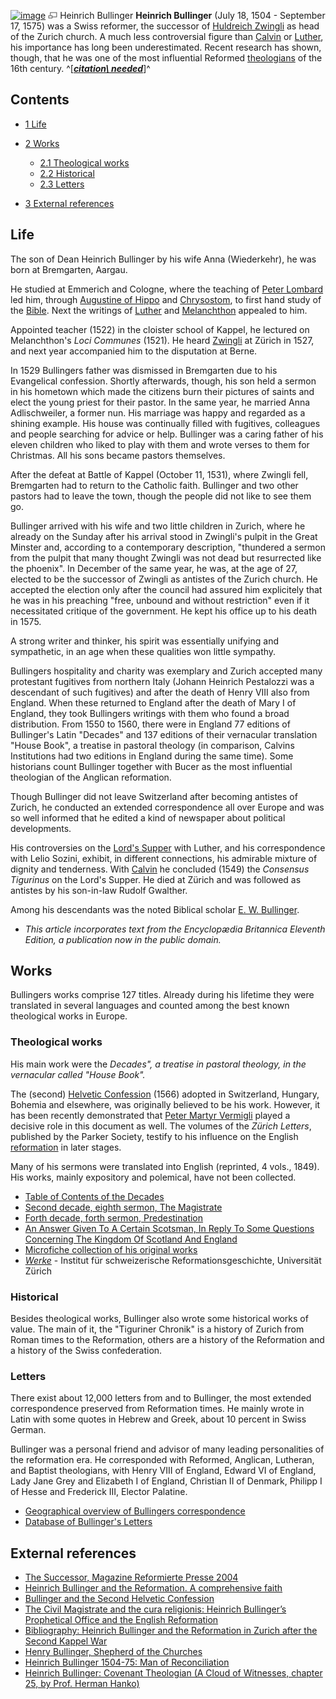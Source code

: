[![image](images/7/7b/Heinrich_Bullinger.jpg)](http://www.theopedia.com/File:Heinrich_Bullinger.jpg)
[![image](data:image/png;base64,iVBORw0KGgoAAAANSUhEUgAAAA8AAAALCAAAAACFLIiAAAAAAnRSTlMA/1uRIrUAAABPSURBVAjXY/j///+5vXDwjAHIr26ZAgXZe8H8a/+hoIcw/9nevdVL9+79DuPvzQYZFPUezu8BMZLXgkExnD8HAu6hqv//n+HZVjD4DuUDAKlChD3fj6aPAAAAAElFTkSuQmCC)](http://www.theopedia.com/File:Heinrich_Bullinger.jpg "Enlarge")
Heinrich Bullinger
**Heinrich Bullinger** (July 18, 1504 - September 17, 1575) was a
Swiss reformer, the successor of
[Huldreich Zwingli](Huldreich_Zwingli "Huldreich Zwingli") as head
of the Zurich church. A much less controversial figure than
[Calvin](John_Calvin "John Calvin") or
[Luther](Martin_Luther "Martin Luther"), his importance has long
been underestimated. Recent research has shown, though, that he was
one of the most influential Reformed
[theologians](Theologian "Theologian") of the 16th century.
^[***[citation\ needed](http://www.theopedia.com/Theopedia:Writing_guide#Reference_your_work\ "Theopedia:Writing\ guide")***]^

## Contents

-   [1 Life](#Life)
-   [2 Works](#Works)
    -   [2.1 Theological works](#Theological_works)
    -   [2.2 Historical](#Historical)
    -   [2.3 Letters](#Letters)

-   [3 External references](#External_references)

## Life

The son of Dean Heinrich Bullinger by his wife Anna (Wiederkehr),
he was born at Bremgarten, Aargau.

He studied at Emmerich and Cologne, where the teaching of
[Peter Lombard](Peter_Lombard "Peter Lombard") led him, through
[Augustine of Hippo](Augustine_of_Hippo "Augustine of Hippo") and
[Chrysostom](John_Chrysostom "John Chrysostom"), to first hand
study of the [Bible](Bible "Bible"). Next the writings of
[Luther](Martin_Luther "Martin Luther") and
[Melanchthon](Philipp_Melanchthon "Philipp Melanchthon") appealed
to him.

Appointed teacher (1522) in the cloister school of Kappel, he
lectured on Melanchthon's *Loci Communes* (1521). He heard
[Zwingli](Huldreich_Zwingli "Huldreich Zwingli") at Zürich in 1527,
and next year accompanied him to the disputation at Berne.

In 1529 Bullingers father was dismissed in Bremgarten due to his
Evangelical confession. Shortly afterwards, though, his son held a
sermon in his hometown which made the citizens burn their pictures
of saints and elect the young priest for their pastor. In the same
year, he married Anna Adlischweiler, a former nun. His marriage was
happy and regarded as a shining example. His house was continually
filled with fugitives, colleagues and people searching for advice
or help. Bullinger was a caring father of his eleven children who
liked to play with them and wrote verses to them for Christmas. All
his sons became pastors themselves.

After the defeat at Battle of Kappel (October 11, 1531), where
Zwingli fell, Bremgarten had to return to the Catholic faith.
Bullinger and two other pastors had to leave the town, though the
people did not like to see them go.

Bullinger arrived with his wife and two little children in Zurich,
where he already on the Sunday after his arrival stood in Zwingli's
pulpit in the Great Minster and, according to a contemporary
description, "thundered a sermon from the pulpit that many thought
Zwingli was not dead but resurrected like the phoenix". In December
of the same year, he was, at the age of 27, elected to be the
successor of Zwingli as antistes of the Zurich church. He accepted
the election only after the council had assured him explicitely
that he was in his preaching "free, unbound and without
restriction" even if it necessitated critique of the government. He
kept his office up to his death in 1575.

A strong writer and thinker, his spirit was essentially unifying
and sympathetic, in an age when these qualities won little
sympathy.

Bullingers hospitality and charity was exemplary and Zurich
accepted many protestant fugitives from northern Italy (Johann
Heinrich Pestalozzi was a descendant of such fugitives) and after
the death of Henry VIII also from England. When these returned to
England after the death of Mary I of England, they took Bullingers
writings with them who found a broad distribution. From 1550 to
1560, there were in England 77 editions of Bullinger's Latin
"Decades" and 137 editions of their vernacular translation "House
Book", a treatise in pastoral theology (in comparison, Calvins
Institutions had two editions in England during the same time).
Some historians count Bullinger together with Bucer as the most
influential theologian of the Anglican reformation.

Though Bullinger did not leave Switzerland after becoming antistes
of Zurich, he conducted an extended correspondence all over Europe
and was so well informed that he edited a kind of newspaper about
political developments.

His controversies on the
[Lord's Supper](Lord's_Supper "Lord's Supper") with Luther, and his
correspondence with Lelio Sozini, exhibit, in different
connections, his admirable mixture of dignity and tenderness. With
[Calvin](John_Calvin "John Calvin") he concluded (1549) the
*Consensus Tigurinus* on the Lord's Supper. He died at Zürich and
was followed as antistes by his son-in-law Rudolf Gwalther.

Among his descendants was the noted Biblical scholar
[E. W. Bullinger](E._W._Bullinger "E. W. Bullinger").

-   *This article incorporates text from the Encyclopædia Britannica Eleventh Edition, a publication now in the public domain.*

## Works

Bullingers works comprise 127 titles. Already during his lifetime
they were translated in several languages and counted among the
best known theological works in Europe.

### Theological works

His main work were the
*Decades", a treatise in pastoral theology, in the vernacular called "House Book".*

The (second)
[Helvetic Confession](index.php?title=Helvetic_Confession&action=edit&redlink=1 "Helvetic Confession (page does not exist)")
(1566) adopted in Switzerland, Hungary, Bohemia and elsewhere, was
originally believed to be his work. However, it has been recently
demonstrated that
[Peter Martyr Vermigli](Peter_Martyr_Vermigli "Peter Martyr Vermigli")
played a decisive role in this document as well. The volumes of the
*Zürich Letters*, published by the Parker Society, testify to his
influence on the English
[reformation](Protestant_Reformation "Protestant Reformation") in
later stages.

Many of his sermons were translated into English (reprinted, 4
vols., 1849). His works, mainly expository and polemical, have not
been collected.

-   [Table of Contents of the Decades](http://public.csusm.edu/public/guests/rsclark/Decades.htm)
-   [Second decade, eighth sermon, The Magistrate](http://www.covenanter.org/Antitoleration/bullinger0208.html)
-   [Forth decade, forth sermon, Predestination](http://www.covenanter.org/Predestination/bullinger_04_04.html)
-   [An Answer Given To A Certain Scotsman, In Reply To Some Questions Concerning The Kingdom Of Scotland And England](http://fly.hiwaay.net/~pspoole/bulling.htm)
-   [Microfiche collection of his original works](http://www.idc.nl/?id=376)
-   [*Werke*](http://www.unizh.ch/irg/baende.html) - Institut für
    schweizerische Reformationsgeschichte, Universität Zürich

### Historical

Besides theological works, Bullinger also wrote some historical
works of value. The main of it, the "Tiguriner Chronik" is a
history of Zurich from Roman times to the Reformation, others are a
history of the Reformation and a history of the Swiss
confederation.

### Letters

There exist about 12,000 letters from and to Bullinger, the most
extended correspondence preserved from Reformation times. He mainly
wrote in Latin with some quotes in Hebrew and Greek, about 10
percent in Swiss German.

Bullinger was a personal friend and advisor of many leading
personalities of the reformation era. He corresponded with
Reformed, Anglican, Lutheran, and Baptist theologians, with Henry
VIII of England, Edward VI of England, Lady Jane Grey and Elizabeth
I of England, Christian II of Denmark, Philipp I of Hesse and
Frederick III, Elector Palatine.

-   [Geographical overview of Bullingers correspondence](http://www.unizh.ch/irg/karten.html)
-   [Database of Bullinger's Letters](http://www.unizh.ch/irg/briefwechseldb/index_engl.html)

## External references

-   [The Successor, Magazine Reformierte Presse 2004](http://www.der-nachfolger.ch/content/e850/e793/Annex_01_16_Engl._2004.pdf)
-   [Heinrich Bullinger and the Reformation. A comprehensive faith](http://www.elib.org.uk/lectures/el_2004_bullinger.pdf)
-   [Bullinger and the Second Helvetic Confession](http://www.pcea.asn.au/bullingr.html)
-   [The Civil Magistrate and the cura religionis: Heinrich Bullinger’s Prophetical Office and the English Reformation](http://www.swgc.mun.ca/animus/current/kirby.pdf)
-   [Bibliography: Heinrich Bullinger and the Reformation in Zurich after the Second Kappel War](http://astro.ocis.temple.edu/~isnavely/bull.htm)
-   [Henry Bullinger, Shepherd of the Churches](http://www.go-newfocus.co.uk/pages.php?section=21&subsection=4&artID=2)
-   [Heinrich Bullinger 1504-75: Man of Reconciliation](http://pages.slc.edu/~eraymond/reformation/three.html)
-   [Heinrich Bullinger: Covenant Theologian (A Cloud of Witnesses, chapter 25, by Prof. Herman Hanko)](http://www.rsglh.org/bulling.htm)



